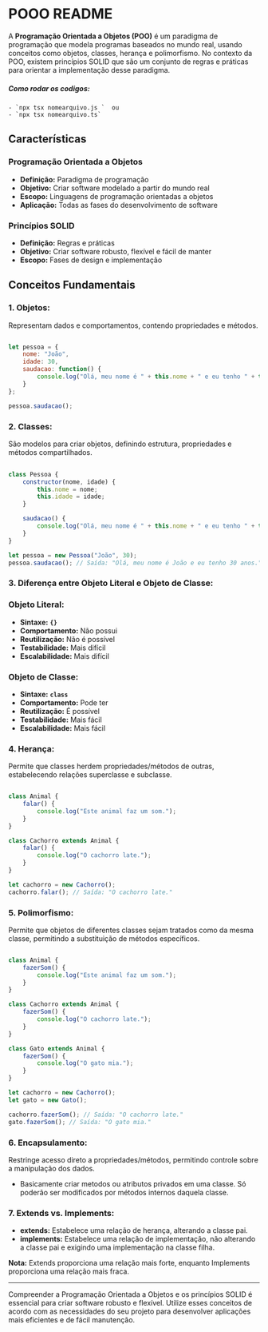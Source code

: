 
# POOO README

A **Programação Orientada a Objetos (POO)** é um paradigma de programação que modela programas baseados no mundo real, usando conceitos como objetos, classes, herança e polimorfismo. No contexto da POO, existem princípios SOLID que são um conjunto de regras e práticas para orientar a implementação desse paradigma.

##### Como rodar os codigos: 
```
- `npx tsx nomearquivo.js `  ou 
- `npx tsx nomearquivo.ts`

```


## **Características**

### **Programação Orientada a Objetos**

- **Definição:** Paradigma de programação
- **Objetivo:** Criar software modelado a partir do mundo real
- **Escopo:** Linguagens de programação orientadas a objetos
- **Aplicação:** Todas as fases do desenvolvimento de software

### **Princípios SOLID**

- **Definição:** Regras e práticas
- **Objetivo:** Criar software robusto, flexível e fácil de manter
- **Escopo:** Fases de design e implementação

## **Conceitos Fundamentais**

### **1. Objetos:**

Representam dados e comportamentos, contendo propriedades e métodos.

```jsx

let pessoa = {
    nome: "João",
    idade: 30,
    saudacao: function() {
        console.log("Olá, meu nome é " + this.nome + " e eu tenho " + this.idade + " anos.");
    }
};

pessoa.saudacao();

```

### **2. Classes:**

São modelos para criar objetos, definindo estrutura, propriedades e métodos compartilhados.

```jsx
 
class Pessoa {
    constructor(nome, idade) {
        this.nome = nome;
        this.idade = idade;
    }

    saudacao() {
        console.log("Olá, meu nome é " + this.nome + " e eu tenho " + this.idade + " anos.");
    }
}

let pessoa = new Pessoa("João", 30);
pessoa.saudacao(); // Saída: "Olá, meu nome é João e eu tenho 30 anos."

```

### **3. Diferença entre Objeto Literal e Objeto de Classe:**

### Objeto Literal:

- **Sintaxe:** **`{}`**
- **Comportamento:** Não possui
- **Reutilização:** Não é possível
- **Testabilidade:** Mais difícil
- **Escalabilidade:** Mais difícil

### Objeto de Classe:

- **Sintaxe:** **`class`**
- **Comportamento:** Pode ter
- **Reutilização:** É possível
- **Testabilidade:** Mais fácil
- **Escalabilidade:** Mais fácil

### **4. Herança:**

Permite que classes herdem propriedades/métodos de outras, estabelecendo relações superclasse e subclasse.

```jsx

class Animal {
    falar() {
        console.log("Este animal faz um som.");
    }
}

class Cachorro extends Animal {
    falar() {
        console.log("O cachorro late.");
    }
}

let cachorro = new Cachorro();
cachorro.falar(); // Saída: "O cachorro late."

```

### **5. Polimorfismo:**

Permite que objetos de diferentes classes sejam tratados como da mesma classe, permitindo a substituição de métodos específicos.

```jsx

class Animal {
    fazerSom() {
        console.log("Este animal faz um som.");
    }
}

class Cachorro extends Animal {
    fazerSom() {
        console.log("O cachorro late.");
    }
}

class Gato extends Animal {
    fazerSom() {
        console.log("O gato mia.");
    }
}

let cachorro = new Cachorro();
let gato = new Gato();

cachorro.fazerSom(); // Saída: "O cachorro late."
gato.fazerSom(); // Saída: "O gato mia."

```

### **6. Encapsulamento:**

Restringe acesso direto a propriedades/métodos, permitindo controle sobre a manipulação dos dados. 

- Basicamente criar metodos ou atributos privados em uma classe. Só poderão ser modificados por métodos internos daquela classe. 

### **7. Extends vs. Implements:**

- **extends:** Estabelece uma relação de herança, alterando a classe pai.
- **implements:** Estabelece uma relação de implementação, não alterando a classe pai e exigindo uma implementação na classe filha.

**Nota:** Extends proporciona uma relação mais forte, enquanto Implements proporciona uma relação mais fraca.

---

Compreender a Programação Orientada a Objetos e os princípios SOLID é essencial para criar software robusto e flexível. Utilize esses conceitos de acordo com as necessidades do seu projeto para desenvolver aplicações mais eficientes e de fácil manutenção.


